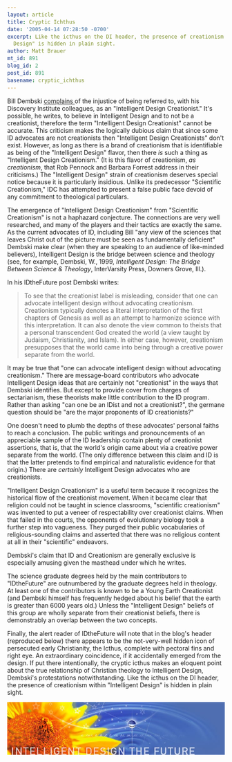 ```yaml
---
layout: article
title: Cryptic Ichthus
date: '2005-04-14 07:28:50 -0700'
excerpt: Like the icthus on the DI header, the presence of creationism within "Intelligent
  Design" is hidden in plain sight.
author: Matt Brauer
mt_id: 891
blog_id: 2
post_id: 891
basename: cryptic_ichthus
---
```

Bill Dembski [complains ](http://www.idthefuture.com/index.php?p=222&amp;more=1&amp;c=1&amp;tb=1&amp;pb=1) of the injustice of being referred to, with his Discovery Institute colleagues, as an "Intelligent Design Creationist." It's possible, he writes, to believe in Intelligent Design and to not be a creationist, therefore the term "Intelligent Design Creationist" cannot be accurate. This criticism makes the logically dubious claim that since some ID advocates are not creationists then "Intelligent Design Creationists" don't exist. However, as long as there is a brand of creationism that is identifiable as being of the "Intelligent Design" flavor, then there _is_ such a thing as "Intelligent Design Creationism." (It is this flavor of creationism, _as creationism_, that Rob Pennock and Barbara Forrest address in their criticisms.) The "Intelligent Design" strain of creationism deserves special notice because it is particularly insidious. Unlike its predecessor "Scientific Creationism," IDC has attempted to present a false public face devoid of any commitment to theological particulars.

The emergence of "Intelligent Design Creationism" from "Scientific Creationism" is not a haphazard conjecture. The connections are very well researched, and many of the players and their tactics are exactly the same. As the current advocates of ID, including Bill "any view of the sciences that leaves Christ out of the picture must be seen as fundamentally deficient" Dembski make clear (when they are speaking to an audience of like-minded believers), Intelligent Design is the bridge between science and theology (see, for example, Dembski, W., 1999, _Intelligent Design: The Bridge Between Science & Theology_, InterVarsity Press, Downers Grove, Ill.).

In his IDtheFuture post Dembski writes: 

>  To see that the creationist label is misleading, consider that one can advocate intelligent design without advocating creationism. Creationism typically denotes a literal interpretation of the first chapters of Genesis as well as an attempt to harmonize science with this interpretation. It can also denote the view common to theists that a personal transcendent God created the world (a view taught by Judaism, Christianity, and Islam). In either case, however, creationism presupposes that the world came into being through a creative power separate from the world. 

It may be true that "one can advocate intelligent design without advocating creationism." There are message-board contributors who advocate Intelligent Design ideas that are certainly not "creationist" in the ways that Dembski identifies. But except to provide cover from charges of sectarianism, these theorists make little contribution to the ID program. Rather than asking "can one be an IDist and not a creationist?", the germane question should be "are the major proponents of ID creationists?"

One doesn't need to plumb the depths of these advocates' personal faiths to reach a conclusion. The public writings and pronouncements of an appreciable sample of the ID leadership contain plenty of creationist assertions, that is, that the world's origin came about via a creative power separate from the world. (The only difference between this claim and ID is that the latter pretends to find empirical and naturalistic evidence for that origin.) There are _certainly_ Intelligent Design advocates who are creationists.

"Intelligent Design Creationism" is a useful term because it recognizes the historical flow of the creationist movement. When it became clear that religion could not be taught in science classrooms, "scientific creationism" was invented to put a veneer of respectability over creationist claims. When that failed in the courts, the opponents of evolutionary biology took a further step into vagueness. They purged their public vocabularies of religious-sounding claims and asserted that there was no religious content at all in their "scientific" endeavors.

Dembski's claim that ID and Creationism are generally exclusive is especially amusing given the masthead under which he writes.

The science graduate degrees held by the main contributors to "IDtheFuture" are outnumbered by the graduate degrees held in theology.  At least one of the contributors is known to be a Young Earth Creationist (and Dembski himself has frequently hedged about his belief that the earth is greater than 6000 years old.) Unless the "Intelligent Design" beliefs of this group are wholly separate from their creationist beliefs, there is demonstrably an overlap between the two concepts.

Finally, the alert reader of IDtheFuture will note that in the blog's header (reproduced below) there appears to be the not-very-well hidden icon of persecuted early Christianity, the Icthus, complete with pectoral fins and right eye. An extraordinary coincidence, if it accidentally emerged from the design. If put there intentionally, the cryptic icthus makes an eloquent point about the true relationship of Christian theology to Intelligent Design, Dembski's protestations notwithstanding. Like the icthus on the DI header, the presence of creationism within "Intelligent Design" is hidden in plain sight.

<img src="/uploads/2005/mHeaderLeft.jpg" alt="" style="float:left;" />
